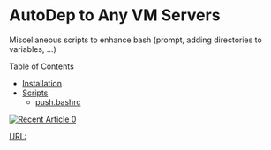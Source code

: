 AutoDep to Any VM Servers
==========================

Miscellaneous scripts to enhance bash (prompt, adding directories to variables, ...)

Table of Contents
* [Installation](#installation)
* [Scripts](#scripts)
  * [push.bashrc](#pushbashrc)


<a target="_blank" href="https://akshaykrisonz.medium.com/autodeploy-laravel-application-to-ec2-with-single-command-ea0e905a9d4e"><img src="https://miro.medium.com/max/1400/1*Z2q-ysZDgPkXSJfW_zHFtw.png" alt="Recent Article 0"> 

 URL: <a target="_blank" href="https://akshaykrisonz.medium.com/autodeploy-laravel-application-to-ec2-with-single-command-ea0e905a9d4e">
